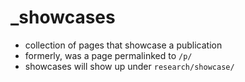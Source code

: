# \_showcases

- collection of pages that showcase a publication
- formerly, was a page permalinked to `/p/`
- showcases will show up under `research/showcase/`
